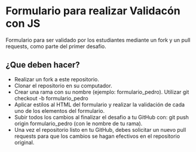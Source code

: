 # Formulario para realizar Validacón con JS

Formulario para ser validado por los estudiantes mediante un fork y un pull requests, como parte del primer desafio.

## ¿Que deben hacer?

* Realizar un fork a este repositorio.
* Clonar el repositorio en su computador.
* Crear una rama con su nombre (ejemplo: formulario_pedro). Utilizar git checkout -b formulario_pedro
* Aplicar estilos al HTML del formulario y realizar la validación de cada uno de los elementos del formulario.
* Subir todos los cambios al finalizar el desafio a tu GitHub con: git push origin formulario_pedro (con le nombre de tu rama).
* Una vez el repositorio listo en tu GitHub, debes solicitar un nuevo pull requests para que los cambios se hagan efectivos en el repositorio original.
